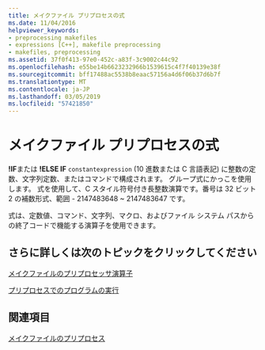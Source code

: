 ```yaml
---
title: メイクファイル プリプロセスの式
ms.date: 11/04/2016
helpviewer_keywords:
- preprocessing makefiles
- expressions [C++], makefile preprocessing
- makefiles, preprocessing
ms.assetid: 37f0f413-97e0-452c-a83f-3c9002c44c92
ms.openlocfilehash: e55be14b6623232966b1539615c4f7f40139e38f
ms.sourcegitcommit: bff17488ac5538b8eaac57156a4d6f06b37d6b7f
ms.translationtype: MT
ms.contentlocale: ja-JP
ms.lasthandoff: 03/05/2019
ms.locfileid: "57421850"
---
```

# <a name="expressions-in-makefile-preprocessing"></a>メイクファイル プリプロセスの式

**!IF**または **!ELSE IF** `constantexpression` (10 進数または C 言語表記) に整数の定数、文字列定数、またはコマンドで構成されます。 グループ式にかっこを使用します。 式を使用して、C スタイル符号付き長整数演算です。番号は 32 ビット 2 の補数形式、範囲 - 2147483648 ~ 2147483647 です。

式は、定数値、コマンド、文字列、マクロ、およびファイル システム パスからの終了コードで機能する演算子を使用できます。

## <a name="what-do-you-want-to-know-more-about"></a>さらに詳しくは次のトピックをクリックしてください

[メイクファイルのプリプロセッサ演算子](../build/makefile-preprocessing-operators.md)

[プリプロセスでのプログラムの実行](../build/executing-a-program-in-preprocessing.md)

## <a name="see-also"></a>関連項目

[メイクファイルのプリプロセス](../build/makefile-preprocessing.md)
